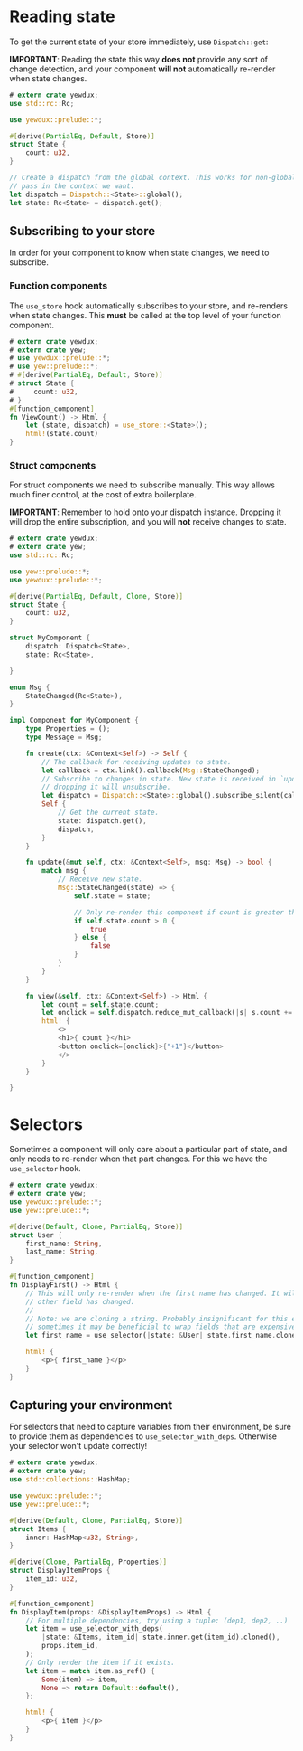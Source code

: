 # Reading state

To get the current state of your store immediately, use `Dispatch::get`:

**IMPORTANT**: Reading the state this way **does not** provide any sort of change detection, and
your component **will not** automatically re-render when state changes.

```rust
# extern crate yewdux;
use std::rc::Rc;

use yewdux::prelude::*;

#[derive(PartialEq, Default, Store)]
struct State {
    count: u32,
}

// Create a dispatch from the global context. This works for non-global contexts too, we would just
// pass in the context we want.
let dispatch = Dispatch::<State>::global();
let state: Rc<State> = dispatch.get();
```

## Subscribing to your store

In order for your component to know when state changes, we need to subscribe.

### Function components

The `use_store` hook automatically subscribes to your store, and re-renders when state changes. This
**must** be called at the top level of your function component.

```rust
# extern crate yewdux;
# extern crate yew;
# use yewdux::prelude::*;
# use yew::prelude::*;
# #[derive(PartialEq, Default, Store)]
# struct State {
#     count: u32,
# }
#[function_component]
fn ViewCount() -> Html {
    let (state, dispatch) = use_store::<State>();
    html!(state.count)
}
```

### Struct components

For struct components we need to subscribe manually. This way allows much finer control, at the cost
of extra boilerplate.

**IMPORTANT**: Remember to hold onto your dispatch instance. Dropping it will drop the entire
subscription, and you will **not** receive changes to state.

```rust
# extern crate yewdux;
# extern crate yew;
use std::rc::Rc;

use yew::prelude::*;
use yewdux::prelude::*;

#[derive(PartialEq, Default, Clone, Store)]
struct State {
    count: u32,
}

struct MyComponent {
    dispatch: Dispatch<State>,
    state: Rc<State>,

}

enum Msg {
    StateChanged(Rc<State>),
}

impl Component for MyComponent {
    type Properties = ();
    type Message = Msg;

    fn create(ctx: &Context<Self>) -> Self {
        // The callback for receiving updates to state.
        let callback = ctx.link().callback(Msg::StateChanged);
        // Subscribe to changes in state. New state is received in `update`. Be sure to save this,
        // dropping it will unsubscribe.
        let dispatch = Dispatch::<State>::global().subscribe_silent(callback);
        Self {
            // Get the current state.
            state: dispatch.get(),
            dispatch,
        }
    }

    fn update(&mut self, ctx: &Context<Self>, msg: Msg) -> bool {
        match msg {
            // Receive new state.
            Msg::StateChanged(state) => {
                self.state = state;

                // Only re-render this component if count is greater that 0 (for this example).
                if self.state.count > 0 {
                    true
                } else {
                    false
                }
            }
        }
    }

    fn view(&self, ctx: &Context<Self>) -> Html {
        let count = self.state.count;
        let onclick = self.dispatch.reduce_mut_callback(|s| s.count += 1);
        html! {
            <>
            <h1>{ count }</h1>
            <button onclick={onclick}>{"+1"}</button>
            </>
        }
    }

}
```

# Selectors

Sometimes a component will only care about a particular part of state, and only needs to re-render
when that part changes. For this we have the `use_selector` hook.

```rust
# extern crate yewdux;
# extern crate yew;
use yewdux::prelude::*;
use yew::prelude::*;

#[derive(Default, Clone, PartialEq, Store)]
struct User {
    first_name: String,
    last_name: String,
}

#[function_component]
fn DisplayFirst() -> Html {
    // This will only re-render when the first name has changed. It will **not** re-render if any
    // other field has changed.
    //
    // Note: we are cloning a string. Probably insignificant for this example, however
    // sometimes it may be beneficial to wrap fields that are expensive to clone in an `Rc`.
    let first_name = use_selector(|state: &User| state.first_name.clone());

    html! {
        <p>{ first_name }</p>
    }
}
```

## Capturing your environment

For selectors that need to capture variables from their environment, be sure to provide them as
dependencies to `use_selector_with_deps`. Otherwise your selector won't update correctly!

```rust
# extern crate yewdux;
# extern crate yew;
use std::collections::HashMap;

use yewdux::prelude::*;
use yew::prelude::*;

#[derive(Default, Clone, PartialEq, Store)]
struct Items {
    inner: HashMap<u32, String>,
}

#[derive(Clone, PartialEq, Properties)]
struct DisplayItemProps {
    item_id: u32,
}

#[function_component]
fn DisplayItem(props: &DisplayItemProps) -> Html {
    // For multiple dependencies, try using a tuple: (dep1, dep2, ..)
    let item = use_selector_with_deps(
        |state: &Items, item_id| state.inner.get(item_id).cloned(),
        props.item_id,
    );
    // Only render the item if it exists.
    let item = match item.as_ref() {
        Some(item) => item,
        None => return Default::default(),
    };

    html! {
        <p>{ item }</p>
    }
}
```
